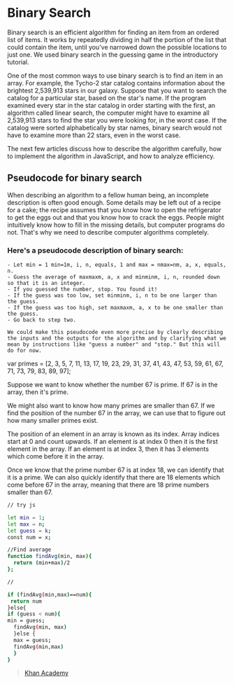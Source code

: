 # Binary Search

Binary search is an efficient algorithm for finding an item from an ordered list of items. It works by repeatedly dividing in half the portion of the list that could contain the item, until you've narrowed down the possible locations to just one. We used binary search in the guessing game in the introductory tutorial.

One of the most common ways to use binary search is to find an item in an array. For example, the Tycho-2 star catalog contains information about the brightest 2,539,913 stars in our galaxy. Suppose that you want to search the catalog for a particular star, based on the star's name. If the program examined every star in the star catalog in order starting with the first, an algorithm called linear search, the computer might have to examine all 2,539,913 stars to find the star you were looking for, in the worst case. If the catalog were sorted alphabetically by star names, binary search would not have to examine more than 22 stars, even in the worst case.

The next few articles discuss how to describe the algorithm carefully, how to implement the algorithm in JavaScript, and how to analyze efficiency.

## Pseudocode for binary search

When describing an algorithm to a fellow human being, an incomplete description is often good enough. Some details may be left out of a recipe for a cake; the recipe assumes that you know how to open the refrigerator to get the eggs out and that you know how to crack the eggs. People might intuitively know how to fill in the missing details, but computer programs do not. That's why we need to describe computer algorithms completely.


### Here's a pseudocode description of binary search:

```
- Let min = 1 min=1m, i, n, equals, 1 and max = nmax=nm, a, x, equals, n.
- Guess the average of maxmaxm, a, x and minminm, i, n, rounded down so that it is an integer.
- If you guessed the number, stop. You found it!
- If the guess was too low, set minminm, i, n to be one larger than the guess.
- If the guess was too high, set maxmaxm, a, x to be one smaller than the guess.
- Go back to step two.

We could make this pseudocode even more precise by clearly describing the inputs and the outputs for the algorithm and by clarifying what we mean by instructions like "guess a number" and "stop." But this will do for now.
```

var primes = [2, 3, 5, 7, 11, 13, 17, 19, 23, 29, 31, 37, 41, 43, 47, 53, 59, 61, 67, 71, 73, 79, 83, 89, 97];

Suppose we want to know whether the number 67 is prime. If 67 is in the array, then it's prime.

We might also want to know how many primes are smaller than 67. If we find the position of the number 67 in the array, we can use that to figure out how many smaller primes exist.

The position of an element in an array is known as its index. Array indices start at 0 and count upwards. If an element is at index 0 then it is the first element in the array. If an element is at index 3, then it has 3 elements which come before it in the array.

Once we know that the prime number 67 is at index 18, we can identify that it is a prime. We can also quickly identify that there are 18 elements which come before 67 in the array, meaning that there are 18 prime numbers smaller than 67.















```bash
// try js 

let min = 1;
let max = n;
let guess = k;
const num = x;

//Find average
function findAvg(min, max){
  return (min+max)/2
};

//

if (findAvg(min,max)==num){
 return num
}else{
if (guess < num){
min = guess;
  findAvg(min, max)
  }else {
  max = guess;
  findAvg(min,max)
  }
}
```



> [Khan Academy](https://www.khanacademy.org/computing/computer-science/algorithms/binary-search/a/binary-search)
